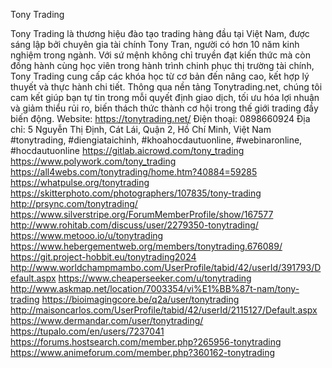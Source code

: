 Tony Trading

Tony Trading là thương hiệu đào tạo trading hàng đầu tại Việt Nam, được sáng lập bởi chuyên gia tài chính Tony Tran, người có hơn 10 năm kinh nghiệm trong ngành. Với sứ mệnh không chỉ truyền đạt kiến thức mà còn đồng hành cùng học viên trong hành trình chinh phục thị trường tài chính, Tony Trading cung cấp các khóa học từ cơ bản đến nâng cao, kết hợp lý thuyết và thực hành chi tiết. Thông qua nền tảng Tonytrading.net, chúng tôi cam kết giúp bạn tự tin trong mỗi quyết định giao dịch, tối ưu hóa lợi nhuận và giảm thiểu rủi ro, biến thách thức thành cơ hội trong thế giới trading đầy biến động.
Website: https://tonytrading.net/
Điện thoại: 0898660924
Địa chỉ: 5 Nguyễn Thị Định, Cát Lái, Quận 2, Hồ Chí Minh, Việt Nam
#tonytrading, #diengiataichinh, #khoahocdautuonline, #webinaronline, #hocdautuonline
https://gitlab.aicrowd.com/tony_trading
https://www.polywork.com/tony_trading
https://all4webs.com/tonytrading/home.htm?40884=59285
https://whatpulse.org/tonytrading
https://skitterphoto.com/photographers/107835/tony-trading
http://prsync.com/tonytrading/
https://www.silverstripe.org/ForumMemberProfile/show/167577
http://www.rohitab.com/discuss/user/2279350-tonytrading/
https://www.metooo.io/u/tonytrading
https://www.hebergementweb.org/members/tonytrading.676089/
https://git.project-hobbit.eu/tonytrading2024
http://www.worldchampmambo.com/UserProfile/tabid/42/userId/391793/Default.aspx
https://www.cheaperseeker.com/u/tonytrading
http://www.askmap.net/location/7003354/vi%E1%BB%87t-nam/tony-trading
https://bioimagingcore.be/q2a/user/tonytrading
http://maisoncarlos.com/UserProfile/tabid/42/userId/2115127/Default.aspx
https://www.dermandar.com/user/tonytrading/
https://tupalo.com/en/users/7237041
https://forums.hostsearch.com/member.php?265956-tonytrading
https://www.animeforum.com/member.php?360162-tonytrading